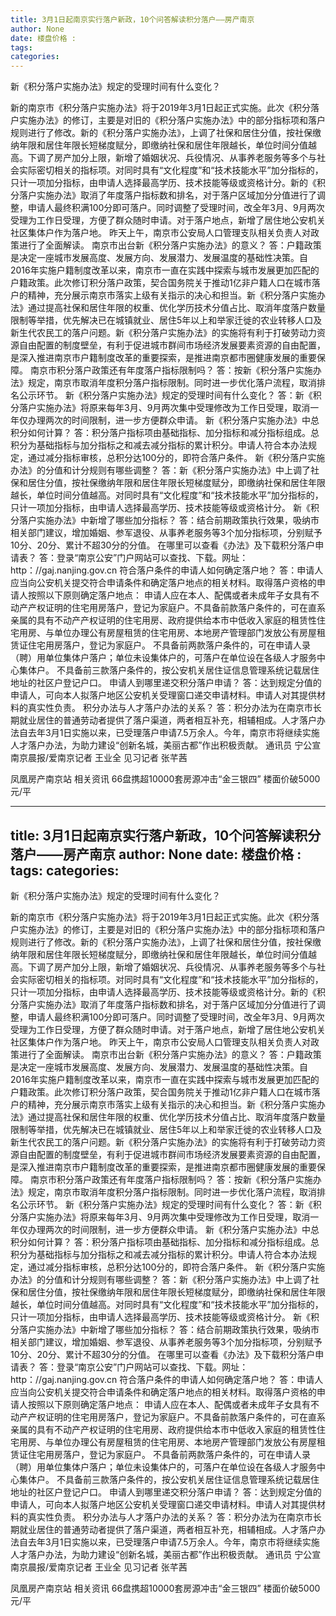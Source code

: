 ```yaml
---
title: 3月1日起南京实行落户新政，10个问答解读积分落户——房产南京
author: None
date: 楼盘价格 : 
tags: 
categories: 
---
```

新《积分落户实施办法》规定的受理时间有什么变化？
<!-- more -->
新的南京市《积分落户实施办法》将于2019年3月1日起正式实施。此次《积分落户实施办法》的修订，主要是对旧的《积分落户实施办法》中的部分指标项和落户规则进行了修改。新的《积分落户实施办法》，上调了社保和居住分值，按社保缴纳年限和居住年限长短梯度赋分，即缴纳社保和居住年限越长，单位时间分值越高。下调了房产加分上限，新增了婚姻状况、兵役情况、从事养老服务等多个与社会实际密切相关的指标项。对同时具有“文化程度”和“技术技能水平”加分指标的，只计一项加分指标，由申请人选择最高学历、技术技能等级或资格计分。新的《积分落户实施办法》取消了年度落户指标数和排名，对于落户区域加分分值进行了调整，申请人最终积满100分即可落户。同时调整了受理时间，改全年3月、9月两次受理为工作日受理，方便了群众随时申请。对于落户地点，新增了居住地公安机关社区集体户作为落户地。
昨天上午，南京市公安局人口管理支队相关负责人对政策进行了全面解读。
南京市出台新《积分落户实施办法》的意义？
答：户籍政策是决定一座城市发展高度、发展方向、发展潜力、发展温度的基础性决策。自2016年实施户籍制度改革以来，南京市一直在实践中探索与城市发展更加匹配的户籍政策。此次修订积分落户政策，契合国务院关于推动1亿非户籍人口在城市落户的精神，充分展示南京市落实上级有关指示的决心和担当。新《积分落户实施办法》通过提高社保和居住年限的权重、优化学历技术分值占比、取消年度落户数量限制等举措，优先解决已在城镇就业、居住5年以上和举家迁徙的农业转移人口及新生代农民工的落户问题。新《积分落户实施办法》的实施将有利于打破劳动力资源自由配置的制度壁垒，有利于促进城市群间市场经济发展要素资源的自由配置，是深入推进南京市户籍制度改革的重要探索，是推进南京都市圈健康发展的重要保障。
南京市积分落户政策还有年度落户指标限制吗？
答：按新《积分落户实施办法》规定，南京市取消年度积分落户指标限制。同时进一步优化落户流程，取消排名公示环节。
新《积分落户实施办法》规定的受理时间有什么变化？
答：新《积分落户实施办法》将原来每年3月、9月两次集中受理修改为工作日受理，取消一年仅办理两次的时间限制，进一步方便群众申请。
新《积分落户实施办法》中总积分如何计算？
答：积分落户指标项由基础指标、加分指标和减分指标组成。总积分为基础指标与加分指标之和减去减分指标的累计积分。申请人符合本办法规定，通过减分指标审核，总积分达100分的，即符合落户条件。
新《积分落户实施办法》的分值和计分规则有哪些调整？
答：新《积分落户实施办法》中上调了社保和居住分值，按社保缴纳年限和居住年限长短梯度赋分，即缴纳社保和居住年限越长，单位时间分值越高。对同时具有“文化程度”和“技术技能水平”加分指标的，只计一项加分指标，由申请人选择最高学历、技术技能等级或资格计分。
新《积分落户实施办法》中新增了哪些加分指标？
答：结合前期政策执行效果，吸纳市相关部门建议，增加婚姻、参军退役、从事养老服务等3个加分指标项，分别赋予10分、20分、累计不超30分的分值。
在哪里可以查看《办法》及下载积分落户申请表？
答：登录“南京公安”门户网站可以查找、下载。网址：http：//gaj.nanjing.gov.cn
符合落户条件的申请人如何确定落户地？
答：申请人应当向公安机关提交符合申请条件和确定落户地点的相关材料。取得落户资格的申请人按照以下原则确定落户地点：
申请人应在本人、配偶或者未成年子女具有不动产产权证明的住宅用房落户，登记为家庭户。不具备前款落户条件的，可在直系亲属的具有不动产产权证明的住宅用房、政府提供给本市中低收入家庭的租赁性住宅用房、与单位办理公有房屋租赁的住宅用房、本地房产管理部门发放公有房屋租赁证住宅用房落户，登记为家庭户。
不具备前两款落户条件的，可在申请人录（聘）用单位集体户落户；单位未设集体户的，可落户在单位设在各级人才服务中心集体户。
不具备前三款落户条件的，按公安机关居住证信息管理系统记载居住地址的社区户登记户口。
申请人到哪里递交积分落户申请？
答：达到规定分值的申请人，可向本人拟落户地区公安机关受理窗口递交申请材料。申请人对其提供材料的真实性负责。
积分办法与人才落户办法的关系？
答：积分办法为在南京市长期就业居住的普通劳动者提供了落户渠道，两者相互补充，相辅相成。人才落户办法自去年3月1日实施以来，已受理落户申请7.5万余人。今年，南京市将继续实施人才落户办法，为助力建设“创新名城，美丽古都”作出积极贡献。
通讯员 宁公宣
南京晨报/爱南京记者 王业全
见习记者 张芊茜
                        
                        
                        
                        
                                        
                    
                    
                
                    
                    
                    
                
                    
                
凤凰房产南京站
相关资讯
66盘携超10000套房源冲击“金三银四”
楼面价破5000元/平
	                        
	                    
	                        
	                    
---
title: 3月1日起南京实行落户新政，10个问答解读积分落户——房产南京
author: None
date: 楼盘价格 : 
tags: 
categories: 
---
新《积分落户实施办法》规定的受理时间有什么变化？
<!-- more -->
新的南京市《积分落户实施办法》将于2019年3月1日起正式实施。此次《积分落户实施办法》的修订，主要是对旧的《积分落户实施办法》中的部分指标项和落户规则进行了修改。新的《积分落户实施办法》，上调了社保和居住分值，按社保缴纳年限和居住年限长短梯度赋分，即缴纳社保和居住年限越长，单位时间分值越高。下调了房产加分上限，新增了婚姻状况、兵役情况、从事养老服务等多个与社会实际密切相关的指标项。对同时具有“文化程度”和“技术技能水平”加分指标的，只计一项加分指标，由申请人选择最高学历、技术技能等级或资格计分。新的《积分落户实施办法》取消了年度落户指标数和排名，对于落户区域加分分值进行了调整，申请人最终积满100分即可落户。同时调整了受理时间，改全年3月、9月两次受理为工作日受理，方便了群众随时申请。对于落户地点，新增了居住地公安机关社区集体户作为落户地。
昨天上午，南京市公安局人口管理支队相关负责人对政策进行了全面解读。
南京市出台新《积分落户实施办法》的意义？
答：户籍政策是决定一座城市发展高度、发展方向、发展潜力、发展温度的基础性决策。自2016年实施户籍制度改革以来，南京市一直在实践中探索与城市发展更加匹配的户籍政策。此次修订积分落户政策，契合国务院关于推动1亿非户籍人口在城市落户的精神，充分展示南京市落实上级有关指示的决心和担当。新《积分落户实施办法》通过提高社保和居住年限的权重、优化学历技术分值占比、取消年度落户数量限制等举措，优先解决已在城镇就业、居住5年以上和举家迁徙的农业转移人口及新生代农民工的落户问题。新《积分落户实施办法》的实施将有利于打破劳动力资源自由配置的制度壁垒，有利于促进城市群间市场经济发展要素资源的自由配置，是深入推进南京市户籍制度改革的重要探索，是推进南京都市圈健康发展的重要保障。
南京市积分落户政策还有年度落户指标限制吗？
答：按新《积分落户实施办法》规定，南京市取消年度积分落户指标限制。同时进一步优化落户流程，取消排名公示环节。
新《积分落户实施办法》规定的受理时间有什么变化？
答：新《积分落户实施办法》将原来每年3月、9月两次集中受理修改为工作日受理，取消一年仅办理两次的时间限制，进一步方便群众申请。
新《积分落户实施办法》中总积分如何计算？
答：积分落户指标项由基础指标、加分指标和减分指标组成。总积分为基础指标与加分指标之和减去减分指标的累计积分。申请人符合本办法规定，通过减分指标审核，总积分达100分的，即符合落户条件。
新《积分落户实施办法》的分值和计分规则有哪些调整？
答：新《积分落户实施办法》中上调了社保和居住分值，按社保缴纳年限和居住年限长短梯度赋分，即缴纳社保和居住年限越长，单位时间分值越高。对同时具有“文化程度”和“技术技能水平”加分指标的，只计一项加分指标，由申请人选择最高学历、技术技能等级或资格计分。
新《积分落户实施办法》中新增了哪些加分指标？
答：结合前期政策执行效果，吸纳市相关部门建议，增加婚姻、参军退役、从事养老服务等3个加分指标项，分别赋予10分、20分、累计不超30分的分值。
在哪里可以查看《办法》及下载积分落户申请表？
答：登录“南京公安”门户网站可以查找、下载。网址：http：//gaj.nanjing.gov.cn
符合落户条件的申请人如何确定落户地？
答：申请人应当向公安机关提交符合申请条件和确定落户地点的相关材料。取得落户资格的申请人按照以下原则确定落户地点：
申请人应在本人、配偶或者未成年子女具有不动产产权证明的住宅用房落户，登记为家庭户。不具备前款落户条件的，可在直系亲属的具有不动产产权证明的住宅用房、政府提供给本市中低收入家庭的租赁性住宅用房、与单位办理公有房屋租赁的住宅用房、本地房产管理部门发放公有房屋租赁证住宅用房落户，登记为家庭户。
不具备前两款落户条件的，可在申请人录（聘）用单位集体户落户；单位未设集体户的，可落户在单位设在各级人才服务中心集体户。
不具备前三款落户条件的，按公安机关居住证信息管理系统记载居住地址的社区户登记户口。
申请人到哪里递交积分落户申请？
答：达到规定分值的申请人，可向本人拟落户地区公安机关受理窗口递交申请材料。申请人对其提供材料的真实性负责。
积分办法与人才落户办法的关系？
答：积分办法为在南京市长期就业居住的普通劳动者提供了落户渠道，两者相互补充，相辅相成。人才落户办法自去年3月1日实施以来，已受理落户申请7.5万余人。今年，南京市将继续实施人才落户办法，为助力建设“创新名城，美丽古都”作出积极贡献。
通讯员 宁公宣
南京晨报/爱南京记者 王业全
见习记者 张芊茜
                        
                        
                        
                        
                                        
                    
                    
                
                    
                    
                    
                
                    
                
凤凰房产南京站
相关资讯
66盘携超10000套房源冲击“金三银四”
楼面价破5000元/平
	                        
	                    
	                        
	                    
